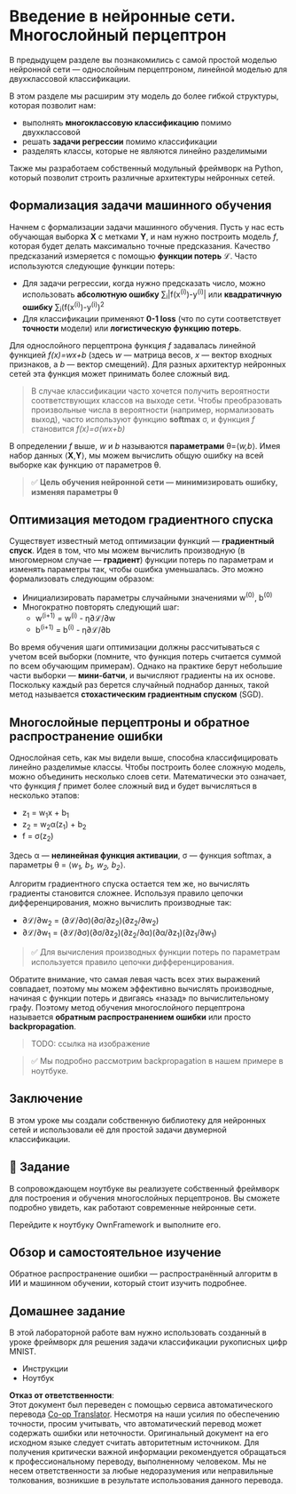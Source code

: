 <!--
CO_OP_TRANSLATOR_METADATA:
{
  "original_hash": "df98b2c59f87d8543135301e87969f70",
  "translation_date": "2025-07-09T16:40:41+00:00",
  "source_file": "15-rag-and-vector-databases/data/own_framework.md",
  "language_code": "ru"
}
-->
# Введение в нейронные сети. Многослойный перцептрон

В предыдущем разделе вы познакомились с самой простой моделью нейронной сети — однослойным перцептроном, линейной моделью для двухклассовой классификации.

В этом разделе мы расширим эту модель до более гибкой структуры, которая позволит нам:

* выполнять **многоклассовую классификацию** помимо двухклассовой
* решать **задачи регрессии** помимо классификации
* разделять классы, которые не являются линейно разделимыми

Также мы разработаем собственный модульный фреймворк на Python, который позволит строить различные архитектуры нейронных сетей.

## Формализация задачи машинного обучения

Начнем с формализации задачи машинного обучения. Пусть у нас есть обучающая выборка **X** с метками **Y**, и нам нужно построить модель *f*, которая будет делать максимально точные предсказания. Качество предсказаний измеряется с помощью **функции потерь** ℒ. Часто используются следующие функции потерь:

* Для задачи регрессии, когда нужно предсказать число, можно использовать **абсолютную ошибку** ∑<sub>i</sub>|f(x<sup>(i)</sup>)-y<sup>(i)</sup>| или **квадратичную ошибку** ∑<sub>i</sub>(f(x<sup>(i)</sup>)-y<sup>(i)</sup>)<sup>2</sup>
* Для классификации применяют **0-1 loss** (что по сути соответствует **точности** модели) или **логистическую функцию потерь**.

Для однослойного перцептрона функция *f* задавалась линейной функцией *f(x)=wx+b* (здесь *w* — матрица весов, *x* — вектор входных признаков, а *b* — вектор смещений). Для разных архитектур нейронных сетей эта функция может принимать более сложный вид.

> В случае классификации часто хочется получить вероятности соответствующих классов на выходе сети. Чтобы преобразовать произвольные числа в вероятности (например, нормализовать выход), часто используют функцию **softmax** σ, и функция *f* становится *f(x)=σ(wx+b)*

В определении *f* выше, *w* и *b* называются **параметрами** θ=⟨*w,b*⟩. Имея набор данных ⟨**X**,**Y**⟩, мы можем вычислить общую ошибку на всей выборке как функцию от параметров θ.

> ✅ **Цель обучения нейронной сети — минимизировать ошибку, изменяя параметры θ**

## Оптимизация методом градиентного спуска

Существует известный метод оптимизации функций — **градиентный спуск**. Идея в том, что мы можем вычислить производную (в многомерном случае — **градиент**) функции потерь по параметрам и изменять параметры так, чтобы ошибка уменьшалась. Это можно формализовать следующим образом:

* Инициализировать параметры случайными значениями w<sup>(0)</sup>, b<sup>(0)</sup>
* Многократно повторять следующий шаг:
    - w<sup>(i+1)</sup> = w<sup>(i)</sup> - η∂ℒ/∂w
    - b<sup>(i+1)</sup> = b<sup>(i)</sup> - η∂ℒ/∂b

Во время обучения шаги оптимизации должны рассчитываться с учетом всей выборки (помните, что функция потерь считается суммой по всем обучающим примерам). Однако на практике берут небольшие части выборки — **мини-батчи**, и вычисляют градиенты на их основе. Поскольку каждый раз берется случайный поднабор данных, такой метод называется **стохастическим градиентным спуском** (SGD).

## Многослойные перцептроны и обратное распространение ошибки

Однослойная сеть, как мы видели выше, способна классифицировать линейно разделимые классы. Чтобы построить более сложную модель, можно объединить несколько слоев сети. Математически это означает, что функция *f* примет более сложный вид и будет вычисляться в несколько этапов:
* z<sub>1</sub> = w<sub>1</sub>x + b<sub>1</sub>
* z<sub>2</sub> = w<sub>2</sub>α(z<sub>1</sub>) + b<sub>2</sub>
* f = σ(z<sub>2</sub>)

Здесь α — **нелинейная функция активации**, σ — функция softmax, а параметры θ = ⟨*w<sub>1</sub>, b<sub>1</sub>, w<sub>2</sub>, b<sub>2</sub>*⟩.

Алгоритм градиентного спуска остается тем же, но вычислять градиенты становится сложнее. Используя правило цепочки дифференцирования, можно вычислить производные так:

* ∂ℒ/∂w<sub>2</sub> = (∂ℒ/∂σ)(∂σ/∂z<sub>2</sub>)(∂z<sub>2</sub>/∂w<sub>2</sub>)
* ∂ℒ/∂w<sub>1</sub> = (∂ℒ/∂σ)(∂σ/∂z<sub>2</sub>)(∂z<sub>2</sub>/∂α)(∂α/∂z<sub>1</sub>)(∂z<sub>1</sub>/∂w<sub>1</sub>)

> ✅ Для вычисления производных функции потерь по параметрам используется правило цепочки дифференцирования.

Обратите внимание, что самая левая часть всех этих выражений совпадает, поэтому мы можем эффективно вычислять производные, начиная с функции потерь и двигаясь «назад» по вычислительному графу. Поэтому метод обучения многослойного перцептрона называется **обратным распространением ошибки** или просто **backpropagation**.

> TODO: ссылка на изображение

> ✅ Мы подробно рассмотрим backpropagation в нашем примере в ноутбуке.

## Заключение

В этом уроке мы создали собственную библиотеку для нейронных сетей и использовали её для простой задачи двумерной классификации.

## 🚀 Задание

В сопровождающем ноутбуке вы реализуете собственный фреймворк для построения и обучения многослойных перцептронов. Вы сможете подробно увидеть, как работают современные нейронные сети.

Перейдите к ноутбуку OwnFramework и выполните его.

## Обзор и самостоятельное изучение

Обратное распространение ошибки — распространённый алгоритм в ИИ и машинном обучении, который стоит изучить подробнее.

## Домашнее задание

В этой лабораторной работе вам нужно использовать созданный в уроке фреймворк для решения задачи классификации рукописных цифр MNIST.

* Инструкции
* Ноутбук

**Отказ от ответственности**:  
Этот документ был переведен с помощью сервиса автоматического перевода [Co-op Translator](https://github.com/Azure/co-op-translator). Несмотря на наши усилия по обеспечению точности, просим учитывать, что автоматический перевод может содержать ошибки или неточности. Оригинальный документ на его исходном языке следует считать авторитетным источником. Для получения критически важной информации рекомендуется обращаться к профессиональному переводу, выполненному человеком. Мы не несем ответственности за любые недоразумения или неправильные толкования, возникшие в результате использования данного перевода.
